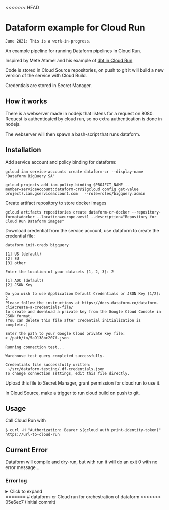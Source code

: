 <<<<<<< HEAD
# Dataform example for Cloud Run

```June 2021: This is a work-in-progress.```

An example pipeline for running Dataform pipelines in Cloud Run.

Inspired by Mete Atamel and his example of [dbt in Cloud Run](https://github.com/meteatamel/cloudrun-tutorial/blob/master/docs/scheduled-dbt-service-bigquery.md)

Code is stored in Cloud Source repositories, on push to git it will build a new version of the service with Cloud Build.

Credentials are stored in Secret Manager.

## How it works
There is a webserver made in nodejs that listens for a request on 8080. Request is authenticated by cloud run, so no extra authentication is done in nodejs.

The webserver will then spawn a bash-script that runs dataform.


## Installation

Add service account and policy binding for dataform:
```
gcloud iam service-accounts create dataform-cr --display-name "Dataform BigQuery SA"

gcloud projects add-iam-policy-binding $PROJECT_NAME --member=serviceAccount:dataform-cr@$(gcloud config get-value project).iam.gserviceaccount.com   --role=roles/bigquery.admin
```
Create artifact repository to store docker images
```
gcloud artifacts repositories create dataform-cr-docker --repository-format=docker --location=europe-west1 --description="Repository for Cloud Run Dataform images"
```


Download credential from the service account, use dataform to create the credential file:
```
dataform init-creds bigquery

[1] US (default)
[2] EU
[3] other

Enter the location of your datasets [1, 2, 3]: 2

[1] ADC (default)
[2] JSON Key

Do you wish to use Application Default Credentials or JSON Key [1/2]: 2
Please follow the instructions at https://docs.dataform.co/dataform-cli#create-a-credentials-file/
to create and download a private key from the Google Cloud Console in JSON format.
(You can delete this file after credential initialization is complete.)

Enter the path to your Google Cloud private key file:
> /path/to/5a9138bc207f.json            

Running connection test...

Warehouse test query completed successfully.

Credentials file successfully written:
 ~/src/dataform-testing/.df-credentials.json
To change connection settings, edit this file directly.
```
Upload this file to Secret Manager, grant permission for cloud run to use it.

In Cloud Source, make a trigger to run cloud build on push to git.


## Usage

Call Cloud Run with
```
$ curl -H "Authorization: Bearer $(gcloud auth print-identity-token)" https://url-to-cloud-run

```

## Current Error
Dataform will compile and dry-run, but with run it will do an exit 0 with no error message....

### Error log
<details>
  <summary>Click to expand</summary>

  ```
2021-06-03T21:56:53.651464Zstdout: -rw-rw-r-- 1 root root 2474 Jun 3 21:56 .df-credentials.json
2021-06-03T21:56:53.651828Zstdout: starting dataform compile\n
2021-06-03T21:56:54.932605Zstdout: Compiling...
2021-06-03T21:56:55.274948Zstdout: [32mCompiled 0 action(s).[0m
2021-06-03T21:56:55.305195Zstdout: dry run\n
2021-06-03T21:56:56.585766Zstdout: Compiling...
2021-06-03T21:56:56.938360Zstdout: [32mCompiled successfully.
2021-06-03T21:56:56.938377Z[0m
2021-06-03T21:56:56.943341Zstdout: Dry run (--dry-run) mode is turned on; not running the following actions against your warehouse:
2021-06-03T21:56:56.961267Zstdout: run
2021-06-03T21:56:58.239315Zstdout: Compiling...
2021-06-03T21:56:58.581361Zstdout: [32mCompiled successfully.
2021-06-03T21:56:58.599821Zstdout: Running...
D2021-06-03T21:56:58.615214Zchild process finished
2021-06-03T21:56:58.622666Zchild process exited with code 0
2021-06-03T21:56:58.632653ZGET200793 B5.6 scurl/7.64.0 https://url
```
</details>
=======
# dataform-cr
Cloud run for orchestration of dataform
>>>>>>> 05e6ec7 (Initial commit)
